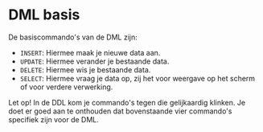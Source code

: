 # DML basis

De basiscommando's van de DML zijn:

* `INSERT`: Hiermee maak je nieuwe data aan.
* `UPDATE`: Hiermee verander je bestaande data.
* `DELETE`: Hiermee wis je bestaande data.
* `SELECT`: Hiermee vraag je data op, zij het voor weergave op het scherm of voor verdere verwerking.

Let op! In de DDL kom je commando's tegen die gelijkaardig klinken. Je doet er goed aan te onthouden dat bovenstaande vier commando's specifiek zijn voor de DML.
